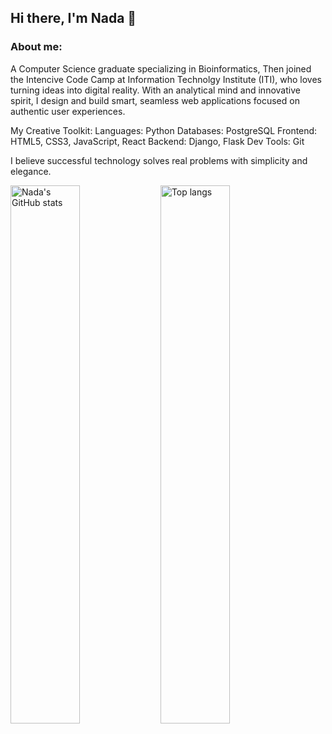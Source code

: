 ## Hi there, I'm Nada 👋

### About me:
A Computer Science graduate specializing in Bioinformatics, Then joined the Intencive Code Camp at Information Technolgy Institute (ITI), who loves turning ideas into digital reality. With an analytical mind and innovative spirit, I design and build smart, seamless web applications focused on authentic user experiences.

My Creative Toolkit:
Languages: Python
Databases: PostgreSQL
Frontend: HTML5, CSS3, JavaScript, React
Backend: Django, Flask
Dev Tools: Git

I believe successful technology solves real problems with simplicity and elegance.

<img align="left" width="47%" alt="Nada's GitHub stats" src="https://github-readme-stats.vercel.app/api?username=NadaMoheyeldin&show_icons=true&theme=transparent"/>
<img align="left" width="47%" alt="Top langs" src="https://github-readme-stats.vercel.app/api/top-langs/?username=NadaMoheyeldin&layout=compact"/>
<!--
**NadaMoheyeldin/NadaMoheyeldin** is a ✨ _special_ ✨ repository because its `README.md` (this file) appears on your GitHub profile.

Here are some ideas to get you started:

- 🔭 I’m currently working on ...
- 🌱 I’m currently learning ...
- 👯 I’m looking to collaborate on ...
- 🤔 I’m looking for help with ...
- 💬 Ask me about ...
- 📫 How to reach me: ...
- 😄 Pronouns: ...
- ⚡ Fun fact: ...
-->

